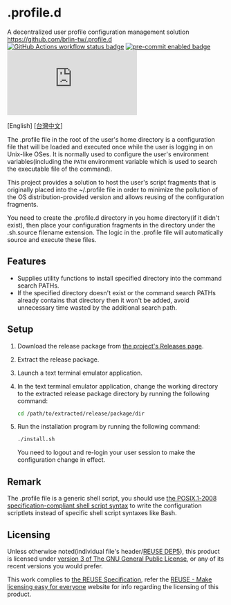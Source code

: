 # .profile.d

A decentralized user profile configuration management solution  
<https://github.com/brlin-tw/.profile.d>  
[![GitHub Actions workflow status badge](https://github.com/brlin-tw/.profile.d/actions/workflows/check-potential-problems.yml/badge.svg "GitHub Actions workflow status")](https://github.com/brlin-tw/.profile.d/actions/workflows/check-potential-problems.yml) [![pre-commit enabled badge](https://img.shields.io/badge/pre--commit-enabled-brightgreen?logo=pre-commit&logoColor=white "This project uses pre-commit to check potential problems")](https://pre-commit.com/) [![REUSE Specification compliance badge](https://api.reuse.software/badge/github.com/brlin-tw/.profile.d "This project complies to the REUSE specification to decrease software licensing costs")](https://api.reuse.software/info/github.com/brlin-tw/.profile.d)

\[English\] \[[台灣中文](README.zh-TW.md)\]

The .profile file in the root of the user's home directory is a configuration file that will be loaded and executed once while the user is logging in on Unix-like OSes.  It is normally used to configure the user's environment variables(including the `PATH` environment variable which is used to search the executable file of the command).

This project provides a solution to host the user's script fragments that is originally placed into the ~/.profile file in order to minimize the pollution of the OS distribution-provided version and allows reusing of the configuration fragments.

You need to create the .profile.d directory in you home directory(if it didn't exist), then place your configuration fragments in the directory under the .sh.source filename extension.  The logic in the .profile file will automatically source and execute these files.

## Features

* Supplies utility functions to install specified directory into the command search PATHs.
* If the specified directory doesn't exist or the command search PATHs already contains that directory then it won't be added, avoid unnecessary time wasted by the additional search path.

## Setup

1. Download the release package from [the project's Releases page](https://github.com/brlin-tw/.profile.d/releases).
1. Extract the release package.
1. Launch a text terminal emulator application.
1. In the text terminal emulator application, change the working directory to the extracted release package directory by running the following command:

    ```bash
    cd /path/to/extracted/release/package/dir
    ```

1. Run the installation program by running the following command:

    ```bash
    ./install.sh
    ```

    You need to logout and re-login your user session to make the configuration change in effect.

## Remark

The .profile file is a generic shell script, you should use [the POSIX.1-2008 specification-compliant shell script syntax](http://pubs.opengroup.org/onlinepubs/9699919799/utilities/V3_chap02.html) to write the configuration scriptlets instead of specific shell script syntaxes like Bash.

## Licensing

Unless otherwise noted(individual file's header/[REUSE DEP5](.reuse/dep5)), this product is licensed under [version 3 of The GNU General Public License](https://www.gnu.org/licenses/gpl-3.0.html.en), or any of its recent versions you would prefer.

This work complies to [the REUSE Specification](https://reuse.software/spec/), refer the [REUSE - Make licensing easy for everyone](https://reuse.software/) website for info regarding the licensing of this product.
